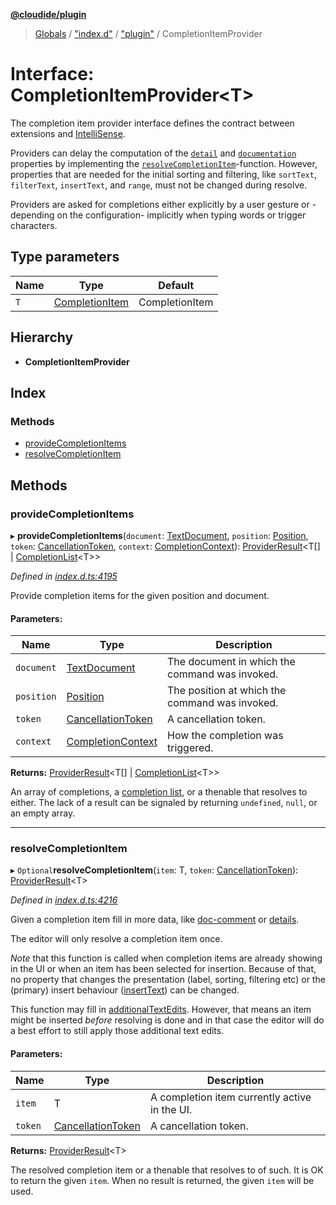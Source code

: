 **[@cloudide/plugin](../README.md)**

> [Globals](../README.md) / ["index.d"](../modules/_index_d_.md) / ["plugin"](../modules/_index_d_._plugin_.md) / CompletionItemProvider

# Interface: CompletionItemProvider\<T>

The completion item provider interface defines the contract between extensions and
[IntelliSense](https://code.visualstudio.com/docs/editor/intellisense).

Providers can delay the computation of the [`detail`](#CompletionItem.detail)
and [`documentation`](#CompletionItem.documentation) properties by implementing the
[`resolveCompletionItem`](#CompletionItemProvider.resolveCompletionItem)-function. However, properties that
are needed for the initial sorting and filtering, like `sortText`, `filterText`, `insertText`, and `range`, must
not be changed during resolve.

Providers are asked for completions either explicitly by a user gesture or -depending on the configuration-
implicitly when typing words or trigger characters.

## Type parameters

Name | Type | Default |
------ | ------ | ------ |
`T` | [CompletionItem](../classes/_index_d_._plugin_.completionitem.md) | CompletionItem |

## Hierarchy

* **CompletionItemProvider**

## Index

### Methods

* [provideCompletionItems](_index_d_._plugin_.completionitemprovider.md#providecompletionitems)
* [resolveCompletionItem](_index_d_._plugin_.completionitemprovider.md#resolvecompletionitem)

## Methods

### provideCompletionItems

▸ **provideCompletionItems**(`document`: [TextDocument](_index_d_._plugin_.textdocument.md), `position`: [Position](../classes/_index_d_._plugin_.position.md), `token`: [CancellationToken](_index_d_._plugin_.cancellationtoken.md), `context`: [CompletionContext](_index_d_._plugin_.completioncontext.md)): [ProviderResult](../modules/_index_d_._plugin_.md#providerresult)\<T[] \| [CompletionList](../classes/_index_d_._plugin_.completionlist.md)\<T>>

*Defined in [index.d.ts:4195](https://github.com/shuyaqian/cloudide-plugin-api/blob/9d985be/index.d.ts#L4195)*

Provide completion items for the given position and document.

#### Parameters:

Name | Type | Description |
------ | ------ | ------ |
`document` | [TextDocument](_index_d_._plugin_.textdocument.md) | The document in which the command was invoked. |
`position` | [Position](../classes/_index_d_._plugin_.position.md) | The position at which the command was invoked. |
`token` | [CancellationToken](_index_d_._plugin_.cancellationtoken.md) | A cancellation token. |
`context` | [CompletionContext](_index_d_._plugin_.completioncontext.md) | How the completion was triggered.  |

**Returns:** [ProviderResult](../modules/_index_d_._plugin_.md#providerresult)\<T[] \| [CompletionList](../classes/_index_d_._plugin_.completionlist.md)\<T>>

An array of completions, a [completion list](#CompletionList), or a thenable that resolves to either.
The lack of a result can be signaled by returning `undefined`, `null`, or an empty array.

___

### resolveCompletionItem

▸ `Optional`**resolveCompletionItem**(`item`: T, `token`: [CancellationToken](_index_d_._plugin_.cancellationtoken.md)): [ProviderResult](../modules/_index_d_._plugin_.md#providerresult)\<T>

*Defined in [index.d.ts:4216](https://github.com/shuyaqian/cloudide-plugin-api/blob/9d985be/index.d.ts#L4216)*

Given a completion item fill in more data, like [doc-comment](#CompletionItem.documentation)
or [details](#CompletionItem.detail).

The editor will only resolve a completion item once.

*Note* that this function is called when completion items are already showing in the UI or when an item has been
selected for insertion. Because of that, no property that changes the presentation (label, sorting, filtering etc)
or the (primary) insert behaviour ([insertText](#CompletionItem.insertText)) can be changed.

This function may fill in [additionalTextEdits](#CompletionItem.additionalTextEdits). However, that means an item might be
inserted *before* resolving is done and in that case the editor will do a best effort to still apply those additional
text edits.

#### Parameters:

Name | Type | Description |
------ | ------ | ------ |
`item` | T | A completion item currently active in the UI. |
`token` | [CancellationToken](_index_d_._plugin_.cancellationtoken.md) | A cancellation token. |

**Returns:** [ProviderResult](../modules/_index_d_._plugin_.md#providerresult)\<T>

The resolved completion item or a thenable that resolves to of such. It is OK to return the given
`item`. When no result is returned, the given `item` will be used.
